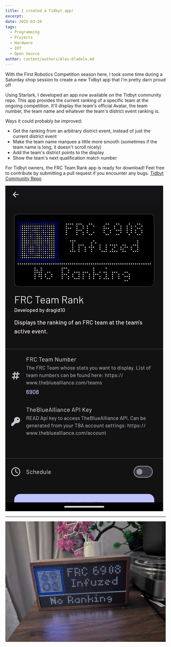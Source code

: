 ```yaml
---
title: I created a Tidbyt app!
excerpt:
date: 2025-03-20
tags:
  - Programming
  - Projects
  - Hardware
  - IOT
  - Open Source
author: content/authors/Alex-Oladele.md
---
```


With the First Robotics Competition season here, I took some time during a Saturday shop session to create a new Tidbyt app that I'm pretty darn proud of!

Using Starlark, I developed an app now available on the Tidbyt community repo. This app provides the current ranking of a specific team at the ongoing competition. It'll display the team's official Avatar, the team number, the team name and whatever the team's district event ranking is.

Ways it could probably be improved:

- Get the ranking from an arbitrary district event, instead of just the current district event
- Make the team name marquee a little more smooth (sometimes if the team name is long, it doesn't scroll nicely)
- Add the team's district points to the display
- Show the team's next qualification match number

For Tidbyt owners, the FRC Team Rank app is ready for download! Feel free to contribute by submitting a pull request if you encounter any bugs.
[Tidbyt Community Repo](https://github.com/tidbyt/community/tree/main/apps/frcteamrank)

![The FRC Team Rank app available in the Tidbyt app store. The pewview is of Team 6908 - Infuzed](../assets/uploads/tidbyt-app/tidbyt-app.png)

---

![The FRC Team Rank app running on an actual tidbyt, displaying the rank (or lacktherof) of Team 6908-Infuzed ](../assets/uploads/tidbyt-app/tidbyt-app-on-device.jpg)
